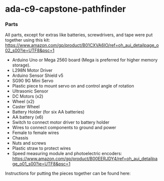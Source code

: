 # ada-c9-capstone-pathfinder 

### Parts 
All parts, except for extras like batteries, screwdrivers, and tape were put together using this kit: https://www.amazon.com/gp/product/B01CXVA6IO/ref=oh_aui_detailpage_o02_s00?ie=UTF8&psc=1
- Arduino Uno or Mega 2560 board (Mega is preferred for higher memory storage). 
- L298N Motor Driver 
- Arduino Sensor Shield v5 
- SG90 9G Mini Servo 
- Plastic piece to mount servo on and control angle of rotation 
- Ultrasonic Sensor 
- DC Motors (x2) 
- Wheel (x2) 
- Caster Wheel 
- Battery Holder (for six AA batteries) 
- AA battery (x6) 
- Switch to connect motor driver to battery holder 
- Wires to connect components to ground and power 
- Female to female wires 
- Chassis 
- Nuts and screws 
- Plastic straw to protect wires 
- Speed measuring module and photoelectric encoders: https://www.amazon.com/gp/product/B00EERJDY4/ref=oh_aui_detailpage_o01_s00?ie=UTF8&psc=1

Instructions for putting the pieces together can be found here: 
